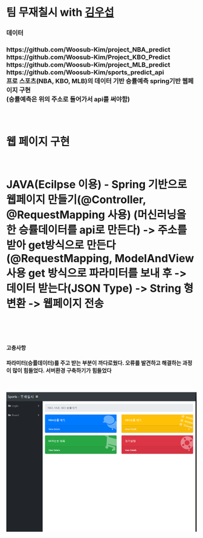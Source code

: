 # 팀 무재칠시 with <a href="https://github.com/Woosub-Kim">김우섭<a/>

<h3>데이터<h3/>
https://github.com/Woosub-Kim/project_NBA_predict
<br/>
https://github.com/Woosub-Kim/Project_KBO_Predict
<br/>
https://github.com/Woosub-Kim/project_MLB_predict
<br/>
https://github.com/Woosub-Kim/sports_predict_api
<br/>
프로 스포츠(NBA, KBO, MLB)의 데이터 기반 승률예측 spring기반 웹페이지 구현
<br/>
(승률예측은 위의 주소로 들어가서 api를 써야함) 
<br/><br/><br/>

<h1>웹 페이지 구현<h1/>
 <br/>
JAVA(Ecilpse 이용) - Spring 기반으로 웹페이지 만들기(@Controller, @RequestMapping 사용)
(머신러닝을 한 승률데이터를 api로 만든다) -> 주소를 받아 get방식으로 만든다(@RequestMapping, ModelAndView 사용
get 방식으로 파라미터를 보내 후 -> 데이터 받는다(JSON Type) -> String 형변환 -> 웹페이지 전송
<br/><br/><br/>
 
<h4>고충사항<h4/>
파라미터(승률데이터)를 주고 받는 부분이 까다로웠다. 오류를 발견하고 해결하는 과정이 많이 힘들었다. 서버환경 구축하기가 힘들었다
<br/><br/><br/>
 
<img width="" height="" src='https://github.com/namwon94/Project_Baseball/blob/master/webpage.png'></img>
